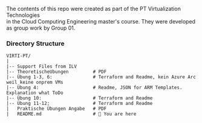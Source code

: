 The contents of this repo were created as part of the PT Virtualization Technologies  
in the Cloud Computing Engineering master's course. They were developed as group work by Group 01.

### Directory Structure

```plaintext
VIRTI-PT/
|
|-- Support Files from ILV
|-- TheoretischeUbungen         # PDF
|-- Übung 1-3, 6:               # Terraform and Readme, kein Azure Arc weil keine onprem VMs
|-- Übung 4:                    # Readme, JSON for ARM Templates. Explanation what ToDo
|-- Übung 10:                   # Terraform and Readme
|-- Übung 11-12:                # Terraform and Readme
|   Praktische Übungen Angabe   # PDF
|   README.md                   # 🔴 You are here  
```
